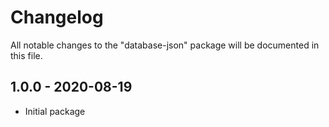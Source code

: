 # Changelog

All notable changes to the "database-json" package will be documented in this file.

##  1.0.0 - 2020-08-19
- Initial package